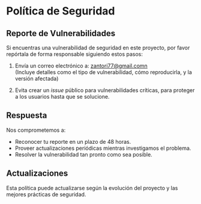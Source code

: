# Política de Seguridad

## Reporte de Vulnerabilidades
Si encuentras una vulnerabilidad de seguridad en este proyecto, por favor repórtala de forma responsable siguiendo estos pasos:

1. Envía un correo electrónico a: zantori77@gmail.comn  
   (Incluye detalles como el tipo de vulnerabilidad, cómo reproducirla, y la versión afectada)

2. Evita crear un *issue* público para vulnerabilidades críticas, para proteger a los usuarios hasta que se solucione.

## Respuesta
Nos comprometemos a:
- Reconocer tu reporte en un plazo de 48 horas.
- Proveer actualizaciones periódicas mientras investigamos el problema.
- Resolver la vulnerabilidad tan pronto como sea posible.

## Actualizaciones
Esta política puede actualizarse según la evolución del proyecto y las mejores prácticas de seguridad.
